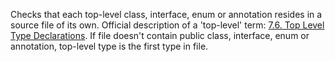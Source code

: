 Checks that each top-level class, interface, enum or annotation resides
in a source file of its own. Official description of a 'top-level' term:
[7.6. Top Level Type
Declarations](https://docs.oracle.com/javase/specs/jls/se11/html/jls-7.html#jls-7.6).
If file doesn't contain public class, interface, enum or annotation,
top-level type is the first type in file.
